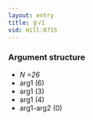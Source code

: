 ```yaml
---
layout: entry
title: ལྟ་√1
vid: Hill:0715
---
```

### Argument structure
* _N =26_
* arg1 (6)
* arg1 (3)
* arg1 (4)
* arg1-arg2 (0)
